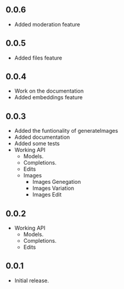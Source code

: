 ## 0.0.6

* Added moderation feature

## 0.0.5

* Added files feature

## 0.0.4

* Work on the documentation
* Added embeddings feature

## 0.0.3
* Added the funtionality of generateImages
* Added documentation
* Added some tests
* Working API
    * Models.
    * Completions.
    * Edits
    * Images
        * Images Genegation
        * Images Variation
        * Images Edit

## 0.0.2

* Working API
    * Models.
    * Completions.
    * Edits

## 0.0.1

* Initial release.
